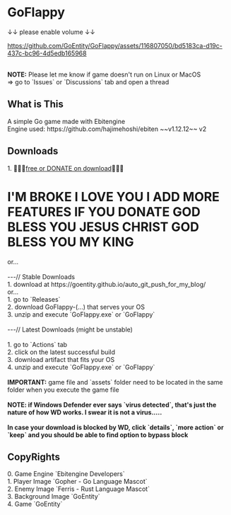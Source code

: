 # GoFlappy

&#8595;&#8595; please enable volume &#8595;&#8595;

https://github.com/GoEntity/GoFlappy/assets/116807050/bd5183ca-d19c-437c-bc96-4d5edb165968

<br>
<b>NOTE:</b> Please let me know if game doesn't run on Linux or MacOS <br>
=> go to `Issues` or `Discussions` tab and open a thread
<h2>What is This</h2>
A simple Go game made with Ebitengine <br>
Engine used: https://github.com/hajimehoshi/ebiten ~~v1.12.12~~ v2

<h2>Downloads</h2>
1. 💖💖💖<a href="https://goentity.itch.io/goflappy">free or DONATE on download</a>💖💖💖 <br>
<h1>I'M BROKE I LOVE YOU I ADD MORE FEATURES IF YOU DONATE GOD BLESS YOU JESUS CHRIST GOD BLESS YOU MY KING</h1>
or... <br><br>
---// Stable Downloads <br>
1. download at https://goentity.github.io/auto_git_push_for_my_blog/ <br>
or... <br>
1. go to `Releases` <br>
2. download GoFlappy-(...) that serves your OS <br>
3. unzip and execute `GoFlappy.exe` or `GoFlappy` <br><br>
---// Latest Downloads (might be unstable) <br><br>
1. go to `Actions` tab <br>
2. click on the latest successful build <br>
3. download artifact that fits your OS <br>
4. unzip and execute `GoFlappy.exe` or `GoFlappy` <br><br>
<b>IMPORTANT:</b> game file and `assets` folder need to be located in the same folder when you execute the game file <br><br>
<b>NOTE: if Windows Defender ever says `virus detected`, that's just the nature of how WD works. I swear it is not a virus..... </b> <br><br>
<b>In case your download is blocked by WD, click `details`, `more action` or `keep` and you should be able to find option to bypass block</b>

<h2>CopyRights</h2>
0. Game Engine `Ebitengine Developers` <br>
1. Player Image `Gopher - Go Language Mascot` <br>
2. Enemy Image `Ferris - Rust Language Mascot` <br>
3. Background Image `GoEntity` <br>
4. Game `GoEntity`
